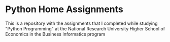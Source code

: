 # Python Home Assignments

This is a repository with the assignments that I completed while studying "Python Programming" at the National Research University Higher School of Economics in the Business Informatics program
